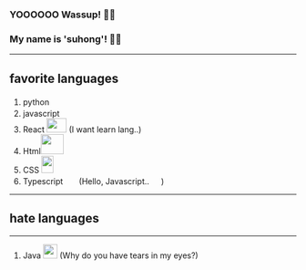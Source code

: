 ### YOOOOOO Wassup! 🤩🤩
### My name is 'suhong'! 🎇🎇
---------------

## favorite languages

1. python <img src="https://upload.wikimedia.org/wikipedia/commons/thumb/c/c3/Python-logo-notext.svg/110px-Python-logo-notext.svg.png" width="17" height="17"/>
2. javascript <img src="https://upload.wikimedia.org/wikipedia/commons/thumb/9/99/Unofficial_JavaScript_logo_2.svg/140px-Unofficial_JavaScript_logo_2.svg.png" width="17" height="17"/>
3. React <img src="https://upload.wikimedia.org/wikipedia/commons/thumb/a/a7/React-icon.svg/512px-React-icon.svg.png" width="35" height="25"/> (I want learn lang..)
4. Html<img src="https://heropy.blog/css/images/vendor_icons/html5.png" width="40" height="35"/>
5. CSS <img src="https://upload.wikimedia.org/wikipedia/commons/thumb/d/d5/CSS3_logo_and_wordmark.svg/800px-CSS3_logo_and_wordmark.svg.png" width="21" height="30"/>
6. Typescript <img src="https://upload.wikimedia.org/wikipedia/commons/thumb/4/4c/Typescript_logo_2020.svg/220px-Typescript_logo_2020.svg.png" width="20" height="17"/> (Hello, Javascript.. <img src="https://upload.wikimedia.org/wikipedia/commons/thumb/9/99/Unofficial_JavaScript_logo_2.svg/140px-Unofficial_JavaScript_logo_2.svg.png" width="17" height="17"/>)
----------------
## hate languages
----------------
1. Java <img src="https://img1.daumcdn.net/thumb/R1280x0/?scode=mtistory2&fname=https%3A%2F%2Fblog.kakaocdn.net%2Fdn%2FbSV6cj%2FbtqGyJ5fpVF%2FvTEjIKZtaGARh6qQdHzHIK%2Fimg.png" width="25" height="25"/> (Why do you have tears in my eyes?)
